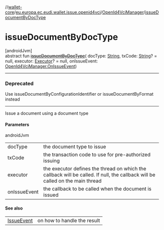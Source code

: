 //[wallet-core](../../../index.md)/[eu.europa.ec.eudi.wallet.issue.openid4vci](../index.md)/[OpenId4VciManager](index.md)/[issueDocumentByDocType](issue-document-by-doc-type.md)

# issueDocumentByDocType

[androidJvm]\
abstract fun [~~issueDocumentByDocType~~](issue-document-by-doc-type.md)(
docType: [String](https://kotlinlang.org/api/latest/jvm/stdlib/kotlin/-string/index.html),
txCode: [String](https://kotlinlang.org/api/latest/jvm/stdlib/kotlin/-string/index.html)? = null,
executor: [Executor](https://developer.android.com/reference/kotlin/java/util/concurrent/Executor.html)? =
null, onIssueEvent: [OpenId4VciManager.OnIssueEvent](-on-issue-event/index.md))

---

### Deprecated

Use issueDocumentByConfigurationIdentifier or issueDocumentByFormat instead

---

Issue a document using a document type

#### Parameters

androidJvm

| | |
|---|---|
| docType | the document type to issue |
| txCode | the transaction code to use for pre-authorized issuing |
| executor | the executor defines the thread on which the callback will be called. If null, the callback will be called on the main thread |
| onIssueEvent | the callback to be called when the document is issued |

#### See also

| | |
|---|---|
| [IssueEvent](../-issue-event/index.md) | on how to handle the result |
